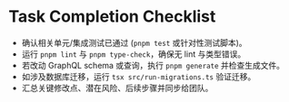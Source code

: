 # Task Completion Checklist
- 确认相关单元/集成测试已通过 (`pnpm test` 或针对性测试脚本)。
- 运行 `pnpm lint` 与 `pnpm type-check`，确保无 lint 与类型错误。
- 若改动 GraphQL schema 或查询，执行 `pnpm generate` 并检查生成文件。
- 如涉及数据库迁移，运行 `tsx src/run-migrations.ts` 验证迁移。
- 汇总关键修改点、潜在风险、后续步骤并同步给团队。